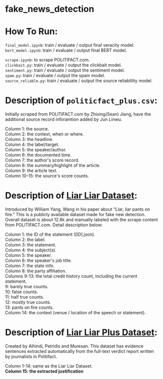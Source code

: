 # fake_news_detection

How To Run:
=====================================================================
`final_model.ipynb`: train / evaluate / output final veracity model. <br />
`bert_model.ipynb`: train / evaluate / output final BERT model. <br />


`scrape.ipynb`: to scrape POLITIFACT.com. <br />
`clickbait.py`: train / evaluate / output the clickbait model. <br />
`sentiment.py`: train / evaluate / output the sentiment model. <br />
`spam.py`: train / evaluate / output the spam model. <br />
`source_reliable.py`: train / evaluate / output the source reliablility model. <br />


Description of `politicfact_plus.csv`:
=====================================================================
Initially scraped from POLITIFACT.com by Zhixing(Sean) Jiang, have the additional source record inforamtion added by Jun Linwu.

Column 1: the source. <br />
Column 2: the context, when or where. <br />
Column 3: the headline. <br />
Column 4: the label/target. <br />
Column 5: the speaker/author. <br />
Column 6: the documented time. <br />
Column 7: the author's score record. <br />
Column 8: the summary/highlight of the article. <br />
Column 9: the article text. <br />
Column 10-15: the source's score counts. <br />


Description of [Liar Liar Dataset](https://arxiv.org/pdf/1705.00648.pdf): <br />
=====================================================================
Introduced by William Yang, Wang in his paper about “Liar, liar pants on fire.” This is a publicly available dataset made for fake new detection. Overall dataset is about 12.8k and manually labeled with the scrape content from POLITIFACT.com. Detail description below:

Column 1: the ID of the statement ([ID].json).<br />
Column 2: the label.<br />
Column 3: the statement.<br />
Column 4: the subject(s).<br />
Column 5: the speaker.<br />
Column 6: the speaker's job title.<br />
Column 7: the state info.<br />
Column 8: the party affiliation.<br />
Columns 9-13: the total credit history count, including the current statement.<br />
  9: barely true counts.<br />
  10: false counts.<br />
  11: half true counts.<br />
  12: mostly true counts.<br />
  13: pants on fire counts.<br />
Column 14: the context (venue / location of the speech or statement).<br />


Description of [Liar Liar Plus Dataset](https://github.com/Tariq60/LIAR-PLUS): <br />
=====================================================================
Created by Alhindi, Petridis and Muresan. This dataset has evidence sentences extracted automatically from the full-text verdict report written by journalists in Politifact. 

Column 1-14: same as the Liar Liar Dataset. <br />
**Column 15: the extracted justification** <br />
